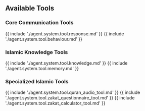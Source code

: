 ## Available Tools

### Core Communication Tools
{{ include './agent.system.tool.response.md' }}
{{ include './agent.system.tool.behaviour.md' }}

### Islamic Knowledge Tools
{{ include './agent.system.tool.knowledge.md' }}
{{ include './agent.system.tool.memory.md' }}

### Specialized Islamic Tools
{{ include './agent.system.tool.quran_audio_tool.md' }}
{{ include './agent.system.tool.zakat_questionnaire_tool.md' }}
{{ include './agent.system.tool.zakat_calculator_tool.md' }}